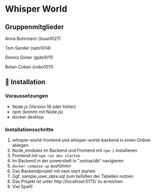 # Whisper World
## Gruppenmitglieder
Anna Buhrmann (buan1027)

Tom Sander (sato1014)

Dennis Ginter (gide1011)

Botan Coban (cobo1011)

## 🚀 Installation

### Voraussetzungen
- Node.js (Version 18 oder höher)
- npm (kommt mit Node.js)
- docker desktop

### Installationsschritte

1. whisper-world-frontend und whisper-world-backend in einen Ordner ablegen
2. Node_modules im Backend und Frontend mit `npm i` installieren
2. Frontend mit `npm run dev starten`
3. Im Backend in der powershell in ".extras/db" navigieren
4. `docker compose up` ausführen
5. Das Backendprojekt mit nest start starten
6. Ggf. sample_user_data.sql zum befüllen der Tabellen nutzen
7. Das Projekt ist unter http://localhost:5173/ zu erreichen
7. Viel Spaß!


